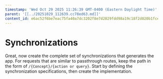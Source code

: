 ```yaml
---
timestamp: 'Wed Oct 29 2025 11:26:39 GMT-0400 (Eastern Daylight Time)'
parent: '[[../20251029_112639.cc78ed63.md]]'
content_id: e6ac52f6be7eac75fa40a7dc3202f8e7d2029fdd98a19c18f2d020b1fcebcf41
---
```


# Synchronizations

Great, now create the complete set of synchronizations that generates the app. For requests that are similar to passthrough routes, keep the path in the form of `/{Concept}/{action or query}`. Start by defining the synchronization specifications, then create the implementation.
